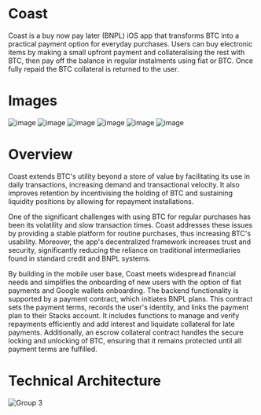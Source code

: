 # Coast
Coast is a buy now pay later (BNPL) iOS app that transforms BTC into a practical payment option for everyday purchases. Users can buy electronic items by making a small upfront payment and collateralising the rest with BTC, then pay off the balance in regular instalments using fiat or BTC. Once fully repaid the BTC collateral is returned to the user.

# Images

![image](https://github.com/nkoorty/StacksBoston/assets/22000925/49bc0982-1588-437b-99de-196244ba245a)
![image](https://github.com/nkoorty/StacksBoston/assets/22000925/aa3e8be7-f652-4ed5-85b7-fdb173184263)
![image](https://github.com/nkoorty/StacksBoston/assets/22000925/f5c0a743-bd66-46dd-9e23-03369a79c62d)
![image](https://github.com/nkoorty/StacksBoston/assets/22000925/5ecb4a1b-05e7-4845-9aca-2dd02463facb)
![image](https://github.com/nkoorty/StacksBoston/assets/22000925/732c565e-32b1-4112-8b73-c1dd2a9d6daf)
![image](https://github.com/nkoorty/StacksBoston/assets/22000925/9403921e-f04a-4b2d-b146-9c8284e78e3a)



# Overview

Coast extends BTC's utility beyond a store of value by facilitating its use in daily transactions, increasing demand and transactional velocity. It also improves retention by incentivising the holding of BTC and sustaining liquidity positions by allowing for repayment installations. 

One of the significant challenges with using BTC for regular purchases has been its volatility and slow transaction times. Coast addresses these issues by providing a stable platform for routine purchases, thus increasing BTC's usability. Moreover, the app's decentralized framework increases trust and security, significantly reducing the reliance on traditional intermediaries found in standard credit and BNPL systems.

By building in the mobile user base, Coast meets widespread financial needs and simplifies the onboarding of new users with the option of fiat payments and Google wallets onboarding. The backend functionality is supported by a payment contract, which initiates BNPL plans. This contract sets the payment terms, records the user's identity, and links the payment plan to their Stacks account. It includes  functions to manage and verify repayments efficiently and add interest and liquidate collateral for late payments. Additionally, an escrow collateral contract handles the secure locking and unlocking of BTC, ensuring that it remains protected until all payment terms are fulfilled.


# Technical Architecture
![Group 3](https://github.com/nkoorty/StacksBoston/assets/22000925/f646533c-9256-45b6-924f-b68b409a0bea)
